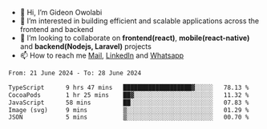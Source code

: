 - 👋 Hi, I’m Gideon Owolabi
- 👀 I’m interested in building efficient and scalable applications across the frontend and backend
- 💞️ I’m looking to collaborate on <b>frontend(react)</b>, <b>mobile(react-native)</b> and <b>backend(Nodejs, Laravel)</b> projects
- 📫 How to reach me <a href="mailto:gideoniyin2021@gmail.com">Mail</a>, <a href="https://www.linkedin.com/in/gideon-owolabi-9b667a232/">LinkedIn</a> and <a href="https://wa.me/2348055377085">Whatsapp</a>

<!---
gude1/gude1 is a ✨ special ✨ repository because its `README.md` (this file) appears on your GitHub profile.
You can click the Preview link to take a look at your changes.
--->

<!--START_SECTION:waka-->

```txt
From: 21 June 2024 - To: 28 June 2024

TypeScript      9 hrs 47 mins   ███████████████████▓░░░░░   78.13 %
CocoaPods       1 hr 25 mins    ██▓░░░░░░░░░░░░░░░░░░░░░░   11.32 %
JavaScript      58 mins         ██░░░░░░░░░░░░░░░░░░░░░░░   07.83 %
Image (svg)     9 mins          ▒░░░░░░░░░░░░░░░░░░░░░░░░   01.29 %
JSON            5 mins          ▒░░░░░░░░░░░░░░░░░░░░░░░░   00.70 %
```

<!--END_SECTION:waka-->
